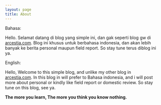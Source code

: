 ```yaml
---
layout: page
title: About
---
```

Bahasa:

Hello.
Selamat datang di blog yang simple ini, dan gak seperti blog gw di [arcestia.com](https://arcestia.com). Blog ini khusus untuk berbahasa indonesia, dan akan lebih banyak ke berita personal maupun field report. So stay tune terus diblog ini ya.

English:

Hello,
Welcome to this simple blog, and unlike my other blog in [arcestia.com](https://arcestia.com). In this blog in will prefer to Bahasa indonesia, and i will post more about personal or kindly like field report or domestic review. So stay tune on this blog, see ya.

**The more you learn, The more you think you know nothing.**
